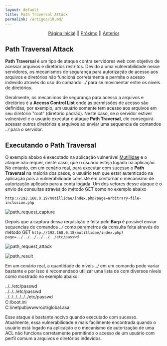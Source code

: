 ```yaml
---
layout: default
title: Path Traversal Attack
permalink: /artigos/10.md/
---
```

  
  
<p align="center">
 <a href="https://carineconstantino.github.io/cybersecurity/">Página Inicial</a>
 || 
 <a href="https://carineconstantino.github.io/cybersecurity/">Próximo</a>  
 || 
 <a href="https://carineconstantino.github.io/cybersecurity/artigos/09.md">Anterior</a>   
</p>

## Path Traversal Attack

**Path Traversal** é um tipo de ataque contra servidores web com objetivo de acessar arquivos e diretórios restritos. Devido a uma vulnerabilidade nesse servidores, os mecanismos de segurança para autorização de acesso aos arquivos e diretórios não funciona corretamente e permite o acesso indevido através do uso do comando _../_ para se movimentar entre os níveis de diretórios. 

Geralmente, os mecanimos de segurança para acesso a arquivos e diretórios é a **Access Control List** onde as permissões de acesso são definidas, por exemplo, um usuário somente tem acesso aos arquivos em seu diretório "root" (diretório padrão). Neste caso, se o servidor estiver vulnerável e o usuário executar o ataque **Path Traversal**, ele conseguirá acessar outros diretórios e arquivos ao enviar uma sequencia de comandos _../_ para o servidor. 


## Executando o Path Traversal

O exemplo abaixo é executado na aplicação vulnerável [Mutillidae](https://github.com/webpwnized/mutillidae) e o ataque não requer, neste caso, que o usuário esteja logado na aplicação. No entanto, em um cenário real, para executar com sucesso o **Path Traversal** na maioria dos casos, o usuário tem que estar autenticado na aplicação pois a vulnerabilidade consiste em contornar o mecanismo de autorização aplicado para a conta logada. Um dos vetores desse ataque é o envio de consultas através do método GET como no exemplo abaixo 

```http://192.168.0.19/mutillidae/index.php?page=arbitrary-file-inclusion.php```

![path_request_capture](https://carineconstantino.github.io/cybersecurity/artigos/imagens/path_request_capture.png)

Depois que a captura dessa requisição é feita pelo **Burp** é possível enviar sequencias de comandos _../_ como parametros da consulta feita através do método GET ```http://192.168.0.18/mutillidae/index.php?page=../../../../../../etc/passwd```

![path_request_attack](https://carineconstantino.github.io/cybersecurity/artigos/imagens/path_request_attack.png)

![path_result](https://carineconstantino.github.io/cybersecurity/artigos/imagens/path_result.png)

Em um cenário real, a quantidade de níveis _../_ em um comando pode variar bastante e por isso é recomendado utilizar uma lista de com diversos níveis como mostrado no exemplo abaixo: 

../../etc/passwd  
../../../etc/passwd  
../../../../../../etc/passwd  
C:/boot.ini  
C:\inetpub\wwwroot\global.asa

Esse ataque é bastante nocivo quando executado com sucesso. Atualmente, essa vulnerabilidade é mais facilmente encontrada quando o usuário está logado na aplicação e o mecanismo de autorização de uma ACL não funciona corretamente permitindo o acesso de um usuário com perfil comum a arquivos e diretórios indevidos. 


